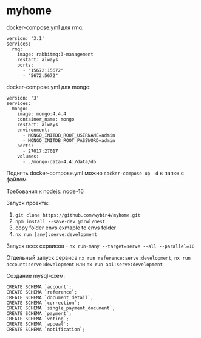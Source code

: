 # myhome

docker-compose.yml для rmq:
```
version: '3.1'
services:
  rmq:
    image: rabbitmq:3-management
    restart: always
    ports: 
      - "15672:15672"
      - "5672:5672"
```
docker-compose.yml для mongo:
```
version: '3'
services:
  mongo:
    image: mongo:4.4.4
    container_name: mongo
    restart: always
    environment:
      - MONGO_INITDB_ROOT_USERNAME=admin
      - MONGO_INITDB_ROOT_PASSWORD=admin
    ports:
      - 27017:27017
    volumes:
      - ./mongo-data-4.4:/data/db
```
Поднять docker-compose.yml можно `docker-compose up -d` в папке с файлом

Требования к nodejs: node-16

Запуск проекта:
1. `git clone https://github.com/wybin4/myhome.git`
2. `npm install --save-dev @nrwl/nest`
3. copy folder envs.exmaple to envs folder
4. `nx run [any]:serve:development`

Запуск всех сервисов - `nx run-many --target=serve --all --parallel=10`

Отдельный запуск сервиса `nx run reference:serve:development`, `nx run account:serve:development` или `nx run api:serve:development`

Создание mysql-схем:
```
CREATE SCHEMA `account`;
CREATE SCHEMA `reference`;
CREATE SCHEMA `document_detail`;
CREATE SCHEMA `correction`;
CREATE SCHEMA `single_payment_document`;
CREATE SCHEMA `payment`;
CREATE SCHEMA `voting`;
CREATE SCHEMA `appeal`;
CREATE SCHEMA `notification`;
```
